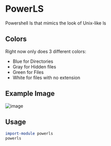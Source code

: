 # PowerLS
Powershell ls that mimics the look of Unix-like ls

## Colors
Right now only does 3 different colors:
- Blue for Directories
- Gray for Hidden files
- Green for Files
- White for files with no extension

## Example Image
![image](https://cloud.githubusercontent.com/assets/326557/6091455/c7b32bae-ae7a-11e4-9265-6656e78b3c3e.png)

## Usage
```powershell
import-module powerls
powerls
```
